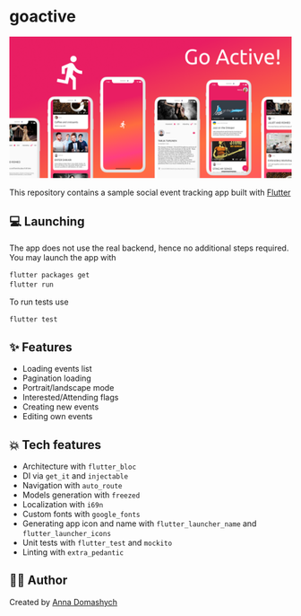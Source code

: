 # goactive

![screenshots](screenshots/screenshots.png)

This repository contains a sample social event tracking app built with
[Flutter](https://flutter.dev/)

## 💻 Launching

The app does not use the real backend, hence no additional steps
required. You may launch the app with
```bash
flutter packages get
flutter run
```

To run tests use
```bash
flutter test
```

## ✨ Features

* Loading events list
* Pagination loading
* Portrait/landscape mode
* Interested/Attending flags
* Creating new events
* Editing own events

## 💥 Tech features

* Architecture with `flutter_bloc`
* DI via `get_it` and `injectable`
* Navigation with `auto_route`
* Models generation with `freezed`
* Localization with `i69n`
* Custom fonts with `google_fonts`
* Generating app icon and name with `flutter_launcher_name` and
  `flutter_launcher_icons`
* Unit tests with `flutter_test` and `mockito`
* Linting with `extra_pedantic`


## 👩‍💻 Author  

Created by [Anna Domashych](https://foxanna.github.io/)
